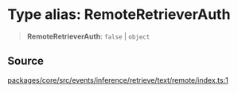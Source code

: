# Type alias: RemoteRetrieverAuth

> **RemoteRetrieverAuth**: `false` \| `object`

## Source

[packages/core/src/events/inference/retrieve/text/remote/index.ts:1](https://github.com/VictorS67/encre/blob/c09849eb59af073bf23be826a912f2ba4f635f93/packages/core/src/events/inference/retrieve/text/remote/index.ts#L1)
